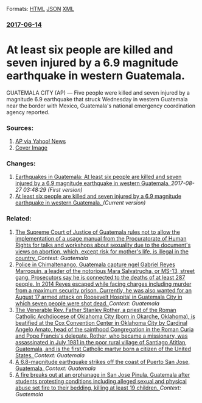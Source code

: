 
Formats: [HTML](/news/2017/06/14/at-least-six-people-are-killed-and-seven-injured-by-a-6-9-magnitude-earthquake-in-western-guatemala.html)  [JSON](/news/2017/06/14/at-least-six-people-are-killed-and-seven-injured-by-a-6-9-magnitude-earthquake-in-western-guatemala.json)  [XML](/news/2017/06/14/at-least-six-people-are-killed-and-seven-injured-by-a-6-9-magnitude-earthquake-in-western-guatemala.xml)  

### [2017-06-14](/news/2017/06/14/index.md)

# At least six people are killed and seven injured by a 6.9 magnitude earthquake in western Guatemala. 

GUATEMALA CITY (AP) — Five people were killed and seven injured by a magnitude 6.9 earthquake that struck Wednesday in western Guatemala near the border with Mexico, Guatemala&#x27;s national emergency coordination agency reported.


### Sources:

1. [AP via Yahoo! News](https://www.yahoo.com/news/u-geological-survey-says-magnitude-6-9-earthquake-075752453.html)
1. [Cover Image](https://s.yimg.com/uu/api/res/1.2/a11VTKvLwpa62XNpgh18NA--/aD0zODQwO3c9NTc2MDtzbT0xO2FwcGlkPXl0YWNoeW9u/http://media.zenfs.com/en_us/News/ap_webfeeds/908de33f1c1a44029577f747f6af9c7c.jpg)

### Changes:

1. [Earthquakes in Guatemala: At least six people are killed and seven injured by a 6.9 magnitude earthquake in western Guatemala. ](/news/2017/06/14/earthquakes-in-guatemala-at-least-six-people-are-killed-and-seven-injured-by-a-6-9-magnitude-earthquake-in-western-guatemala.md) _2017-08-27 03:48:29 (First version)_
1. [At least six people are killed and seven injured by a 6.9 magnitude earthquake in western Guatemala. ](/news/2017/06/14/at-least-six-people-are-killed-and-seven-injured-by-a-6-9-magnitude-earthquake-in-western-guatemala.md) _(Current version)_

### Related:

1. [The Supreme Court of Justice of Guatemala rules not to allow the implementation of a usage manual from the Procuratorate of Human Rights for talks and workshops about sexuality due to the document's views on abortion, which, except risk for mother's life, is illegal in the country. ](/news/2017/12/14/the-supreme-court-of-justice-of-guatemala-rules-not-to-allow-the-implementation-of-a-usage-manual-from-the-procuratorate-of-human-rights-for.md) _Context: Guatemala_
2. [Police in Chimaltenango, Guatemala capture ngel Gabriel Reyes Marroquin, a leader of the notorious Mara Salvatrucha, or MS-13, street gang. Prosecutors say he is connected to the deaths of at least 287 people. In 2014 Reyes escaped while facing charges including murder from a maximum security prison. Currently, he was also wanted for an August 17 armed attack on Roosevelt Hospital in Guatemala City in which seven people were shot dead. ](/news/2017/10/13/police-in-chimaltenango-guatemala-capture-angel-gabriel-reyes-marroquin-a-leader-of-the-notorious-mara-salvatrucha-or-ms-13-street-gang.md) _Context: Guatemala_
3. [The Venerable Rev. Father Stanley Rother, a priest of the Roman Catholic Archdiocese of Oklahoma City (born in Okarche, Oklahoma), is beatified at the Cox Convention Center in Oklahoma City by Cardinal Angelo Amato, head of the sainthood Congregation in the Roman Curia and Pope Francis's delegate. Rother, who became a missionary, was assassinated in July 1981 in the poor rural village of Santiago Atitlan, Guatemala, and is the first Catholic martyr born a citizen of the United States. ](/news/2017/09/23/the-venerable-rev-father-stanley-rother-a-priest-of-the-roman-catholic-archdiocese-of-oklahoma-city-born-in-okarche-oklahoma-is-beatif.md) _Context: Guatemala_
4. [A 6.8-magnitude earthquake strikes off the coast of Puerto San Jose, Guatemala. ](/news/2017/06/22/a-6-8-magnitude-earthquake-strikes-off-the-coast-of-puerto-san-josa-c-guatemala.md) _Context: Guatemala_
5. [A fire breaks out at an orphanage in San Jose Pinula, Guatemala after students protesting conditions including alleged sexual and physical abuse set fire to their bedding, killing at least 19 children. ](/news/2017/03/8/a-fire-breaks-out-at-an-orphanage-in-san-josa-c-pinula-guatemala-after-students-protesting-conditions-including-alleged-sexual-and-physical.md) _Context: Guatemala_

